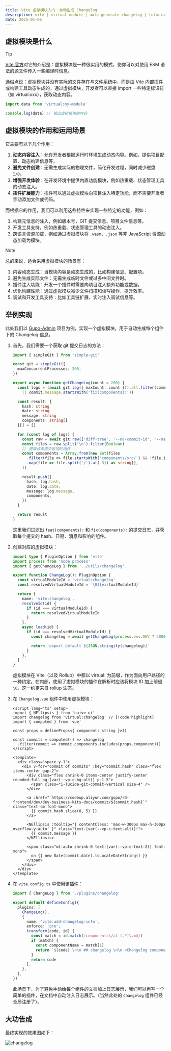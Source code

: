 ```yaml
---
title: Vite 虚拟模块入门：自动生成 Changelog
description: vite | virtual module | auto generate changelog | tutorial
date: 2025-01-06
---
```


## 虚拟模块是什么

> [!TIP]
> [Vite 官方](https://cn.vite.dev/guide/api-plugin.html#virtual-modules-convention)对它的介绍是：虚拟模块是一种很实用的模式，使你可以对使用 ESM 语法的源文件传入一些编译时信息。

通俗点说：虚拟模块并没有实际的文件存在与文件系统中，而是由 Vite 内部插件或构建工具动态生成的。通过虚拟模块，开发者可以直接 import 一些特定标识符（如 virtual:xxx），获取动态内容。

```ts
import data from 'virtual:my-module'

console.log(data) // 输出虚拟模块的内容
```

## 虚拟模块的作用和运用场景

它主要有以下几个作用：

1. **动态内容注入**：允许开发者根据运行时环境生成动态内容。例如，提供项目配置、动态构建信息等。
2. **避免文件创建**：无需生成实际的物理文件，简化开发过程，同时减少磁盘 `I/O`。
3. **增强开发体验**：在开发环境中提供内置功能模块，例如热重载、状态管理工具的动态注入。
4. **插件扩展能力**：插件可以通过虚拟模块向项目注入特定功能，而不需要开发者手动添加文件或代码。

而根据它的作用，我们可以利用这些特性来实现一些特定的功能，例如：

1. 构建元信息的注入，例如版本号，GIT 提交信息、项目文件信息等。
2. 开发工具支持，例如热重载、状态管理工具的动态注入。
3. 跨语言资源加载，例如通过虚拟模块将 `.wasm`、`.json` 等非 JavaScript 资源动态加载为模块。

> [!NOTE]
> 总的来说，适合采用虚拟模块的场景有：
>
> 1. 内容动态生成：当模块内容是动态生成的，比如构建信息、配置项。
> 2. 避免生成实际文件：无需生成临时文件或过多中间文件时。
> 3. 插件注入功能：开发一个插件时需要向项目注入额外功能或数据。
> 4. 优化构建性能：通过虚拟模块减少文件扫描和读写操作，提升效率。
> 5. 调试和开发工具支持：比如工具链扩展、实时注入调试信息等。

## 举例实现

此处我们以 [Gupo-Admin](https://demo.group-ds.com/dev-business-kits-docs/components/) 项目为例，实现一个虚拟模块，用于自动生成每个组件下的 Changelog 信息。

1. 首先，我们需要一个获取 git 提交日志的方法：

    ```ts
    import { simpleGit } from 'simple-git'

    const git = simpleGit({
      maxConcurrentProcesses: 200,
    })

    export async function getChangeLog(count = 200) {
      const logs = (await git.log({ maxCount: count })).all.filter(commit => commit.message.startsWith('feat(components):')
        || commit.message.startsWith('fix(components):'))

      const result: {
        hash: string
        date: string
        message: string
        components: string[]
      }[] = []

      for (const log of logs) {
        const raw = await git.raw(['diff-tree', '--no-commit-id', '--name-only', '-r', log.hash])
        const files = raw.split('\n').filter(Boolean)
        // 提取该条提交影响的组件
        const components = Array.from(new Set(files
          .filter(file => file.startsWith('components/src/') && !file.includes('components/src/utils') && !file.includes('components/src/hooks'))
          .map(file => file.split('/').at(-3)) as string[],
        ))

        result.push({
          hash: log.hash,
          date: log.date,
          message: log.message,
          components,
        })
      }

      return result
    }
    ```

    这里我们过滤出 `feat(components):` 和 `fix(components):` 的提交日志，并获取每个提交的 hash、日期、消息和影响的组件。

2. 创建对应的虚拟模块：

    ```ts
    import type { PluginOption } from 'vite'
    import process from 'node:process'
    import { getChangeLog } from '../utils/changelog'

    export function ChangeLog(): PluginOption {
      const virtualModuleId = 'virtual:changelog'
      const resolvedVirtualModuleId = `\0${virtualModuleId}`

      return {
        name: 'vite:changelog',
        resolveId(id) {
          if (id === virtualModuleId) {
            return resolvedVirtualModuleId
          }
        },
        async load(id) {
          if (id === resolvedVirtualModuleId) {
            const changelog = await getChangeLog(process.env.DEV ? 5000 : 50)

            return `export default ${JSON.stringify(changelog)}`
          }
        },
      }
    }
    ```

    虚拟模块在 Vite（以及 Rollup）中都以 virtual: 为前缀，作为面向用户路径的一种约定。在内部，使用了虚拟模块的插件在解析时应该将模块 ID 加上前缀 `\0`，这一约定来自 rollup 生态。

3. 在 `Changelog.vue` 组件中使用虚拟模块：

    ```vue
    <script lang="ts" setup>
    import { NEllipsis } from 'naive-ui'
    import changelog from 'virtual:changelog' // [!code highlight]
    import { computed } from 'vue'

    const props = defineProps<{ component: string }>()

    const commits = computed(() => changelog
      .filter(commit => commit.components.includes(props.component)))
    </script>

    <template>
      <div class="space-y-1">
        <div v-for="commit of commits" :key="commit.hash" class="flex items-center gap-2">
          <div class="flex shrink-0 items-center justify-center rounded-full bg-[var(--vp-c-bg-alt)] p-1.5">
            <span class="i-lucide-git-commit-vertical size-4" />
          </div>

          <a :href="`https://codeup.aliyun.com/gupo/rd-frontend/dev/dev-business-kits-docs/commit/${commit.hash}`" class="text-sm font-mono">
            {{ commit.hash.slice(0, 5) }}
          </a>
          -
          <NEllipsis :tooltip="{ contentClass: 'max-w-300px max-h-300px overflow-y-auto' }" class="text-[var(--vp-c-text-alt)]!">
            {{ commit.message }}
          </NEllipsis>

          <span class="ml-auto shrink-0 text-[var(--vp-c-text-2)] font-mono">
            on {{ new Date(commit.date).toLocaleDateString() }}
          </span>
        </div>
      </div>
    </template>
    ```

4. 在 `vite.config.ts` 中使用该插件：

    ```ts
    import { ChangeLog } from './plugins/changelog'

    export default defineConfig({
      plugins: [
        ChangeLog(),
        {
          name: 'vite:add-changelog-info',
          enforce: 'pre',
          transform(code, id) {
            const match = id.match(/components\/at-(.*)\.md/)
            if (match) {
              const componentName = match[1]
              return `${code} \n\n ## changelog \n\n <Changelog component="${componentName}" />`
            }
            return code
          },
        },
      ],
    })
    ```
    此场景下，为了避免手动给每个组件的文档加上日志展示，我们可以再写一个简单的插件，在文档中自动注入日志展示。（当然此处的 `Changelog` 组件已经全局注册了）。

## 大功告成

最终实现的效果图如下：

![changelog](/imgs/changelog.png)
